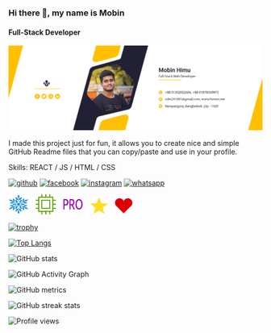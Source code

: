 ### Hi there 👋, my name is Mobin
#### Full-Stack Developer
![Full-Stack Developer](https://github.com/mobinhimu/mobinhimu/blob/main/MOBIN2.jpg?raw=true)

I made this project just for fun, it allows you to create nice and simple GitHub Readme files that you can copy/paste and use in your profile.

Skills: REACT / JS / HTML / CSS



[<img src='https://cdn.jsdelivr.net/npm/simple-icons@3.0.1/icons/github.svg' alt='github' height='40'>](https://github.com/mobinhimu)  [<img src='https://cdn.jsdelivr.net/npm/simple-icons@3.0.1/icons/facebook.svg' alt='facebook' height='40'>](https://www.facebook.com/sdmmobin)  [<img src='https://cdn.jsdelivr.net/npm/simple-icons@3.0.1/icons/instagram.svg' alt='instagram' height='40'>](https://www.instagram.com/mobin606272/)  [<img src='https://cdn.jsdelivr.net/npm/simple-icons@3.0.1/icons/whatsapp.svg' alt='whatsapp' height='40'>](https://wa.link/dev33c)  

<a href='https://archiveprogram.github.com/'><img src='https://raw.githubusercontent.com/acervenky/animated-github-badges/master/assets/acbadge.gif' width='40' height='40'></a> <a href='https://docs.github.com/en/developers'><img src='https://raw.githubusercontent.com/acervenky/animated-github-badges/master/assets/devbadge.gif' width='40' height='40'></a> <a href='https://github.com/pricing'><img src='https://raw.githubusercontent.com/acervenky/animated-github-badges/master/assets/pro.gif' width='40' height='40'></a> <a href='https://stars.github.com/'><img src='https://raw.githubusercontent.com/acervenky/animated-github-badges/master/assets/starbadge.gif' width='35' height='35'></a> <a href='https://docs.github.com/en/github/supporting-the-open-source-community-with-github-sponsors'><img src='https://raw.githubusercontent.com/acervenky/animated-github-badges/master/assets/sponsorbadge.gif' width='35' height='35'></a> 

[![trophy](https://github-profile-trophy.vercel.app/?username=mobinhimu)](https://github.com/ryo-ma/github-profile-trophy)

[![Top Langs](https://github-readme-stats.vercel.app/api/top-langs/?username=mobinhimu)](https://github.com/anuraghazra/github-readme-stats)

![GitHub stats](https://github-readme-stats.vercel.app/api?username=mobinhimu&show_icons=true&count_private=true)  

![GitHub Activity Graph](https://activity-graph.herokuapp.com/graph?username=mobinhimu)  

![GitHub metrics](https://metrics.lecoq.io/mobinhimu)  

![GitHub streak stats](https://streak-stats.demolab.com/?user=mobinhimu)  

![Profile views](https://gpvc.arturio.dev/mobinhimu)  
